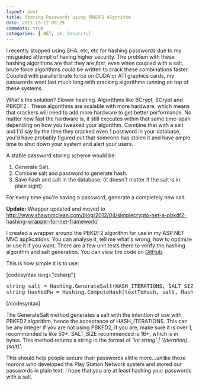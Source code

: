 ```yaml
---
layout: post
title: Storing Passwords using PBKDF2 Algorithm
date: 2011-10-12 00:29
comments: true
categories: [.NET, c#, Security]
---
```

I recently stopped using SHA, etc, etc for hashing passwords due to my misguided attempt of having higher security. The problem with these hashing algorithms are that they are <em>fast, </em>even when coupled with a salt, brute force algorithms could be written to crack these combinations faster. Coupled with parallel brute force on CUDA or ATI graphics cards, my passwords wont last much long with cracking algorithms running on top of these systems.

What's the solution? Slower hashing. Algorithms like BCrypt, SCrypt and PBKDF2 . These algorithms are scalable with more hardware, which means that crackers will need to add more hardware to get better performance. No matter how fast the hardware is, it still executes within that same time-span depending on how you tweaked your algorithm. Combine that with a salt and I'd say by the time they cracked even 1 password in your database, you'd have probably figured out that someone has stolen it and have ample time to shut down your system and alert your users.

A stable password storing scheme would be:
<ol>
	<li>Generate Salt.</li>
	<li>Combine salt and password to generate hash.</li>
	<li>Save hash and salt in the database. (it doesn't matter if the salt is in plain sight)</li>
</ol>
For every time you're saving a password, generate a completely new salt.

<strong>Update:</strong> Wrapper updated and moved to <a href="http://www.shawnmclean.com/blog/2012/04/simplecrypto-net-a-pbkdf2-hashing-wrapper-for-net-framework/">http://www.shawnmclean.com/blog/2012/04/simplecrypto-net-a-pbkdf2-hashing-wrapper-for-net-framework/</a>

I created a wrapper around the PBKDF2 algorithm for use in my ASP.NET MVC applications. You can analyse it, tell me what's wrong, how to optimize or use it if you want. There are a few unit tests there to verify the hashing algorithm and salt generation. You can view the code on <a href="https://github.com/Mixmasterxp/ShawnMclean-.Net-Utility-Library/blob/master/src/ShawnMclean.Utility/Encryption/Hashing.cs#L32">GitHub</a>.

This is how simple it is to use:

[codesyntax lang="csharp"]
<pre>string salt = Hashing.GenerateSalt(HASH_ITERATIONS, SALT_SIZE);
string hashedPw = Hashing.ComputeHash(textToHash, salt, HashAlgorithmType.PBKDF2);</pre>
[/codesyntax]

The GenerateSalt method generates a salt with the intention of use with PBKFD2 algorithm, hence the acceptance of HASH_ITERATIONS. This can be any integer if you are not using PBKFD2, if you are, make sure it is over 1, recommended is like 50+. SALT_SIZE recommended is 16+, which is in bytes. This method returns a string in the format of <em>'int.string' | '</em><em>{iteration}.{salt}</em>'.

This should help people secure their passwords alittle more...unlike those morons who developed the Play Station Network system and stored our passwords in plain text. I hope that you are at least hashing your passwords with a salt.
